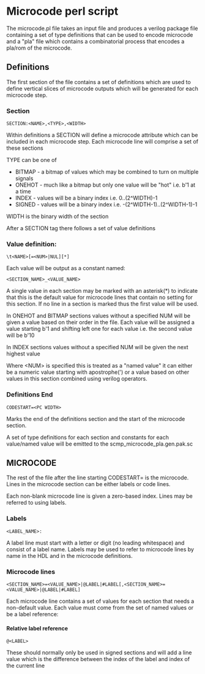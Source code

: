 
# Microcode perl script

The microcode.pl file takes an input file and produces a verilog package file
containing a set of type definitions that can be used to encode microcode and 
a "pla" file which contains a combinatorial process that encodes a pla/rom of 
the microcode.

## Definitions

The first section of the file contains a set of definitions which are used to
define vertical slices of microcode outputs which will be generated for each 
microcode step.

### Section

	SECTION:<NAME>,<TYPE>,<WIDTH>

Within definitions a SECTION will define a microcode attribute which can be
included in each microcode step. Each microcode line will comprise a set of 
these sections

TYPE can be one of

*	BITMAP - a bitmap of values which may be combined to turn on multiple
	signals
*	ONEHOT - much like a bitmap but only one value will be "hot" i.e. b'1
	at a time
*	INDEX - values will be a binary index i.e. 0..(2^WIDTH)-1
*	SIGNED - values will be a binary index i.e. -(2^WIDTH-1)..(2^WIDTH-1)-1

WIDTH is the binary width of the section


After a SECTION tag there follows a set of value definitions

### Value definition:

	\t<NAME>[=<NUM>|NUL][*]

Each value will be output as a constant named:

	<SECTION_NAME>_<VALUE_NAME>

A single value in each section may be marked with an asterisk(\*) to indicate
that this is the default value for microcode lines that contain no setting for
this section. If no line in a section is marked thus the first value will be
used.

In ONEHOT and BITMAP sections values without a specified NUM will be given
a value based on their order in the file. Each value will be assigned a value
starting b'1 and shifting left one for each value i.e. the second value will
be b'10

In INDEX sections values without a specified NUM will be given the next
highest value

Where \<NUM\> is specified this is treated as a "named value" it can either be
a numeric value starting with apostrophe(') or a value based on other values
in this section combined using verilog operators.


### Definitions End

	CODESTART=<PC WIDTH>

Marks the end of the definitions section and the start of the microcode section.

A set of type definitions for each section and constants for each value/named value
will be emitted to the scmp_microcode_pla.gen.pak.sc


## MICROCODE

The rest of the file after the line starting CODESTART= is the microcode. Lines
in the microcode section can be either labels or code lines. 

Each non-blank microcode line is given a zero-based index. Lines may be referred
to using labels.

### Labels

	<LABEL_NAME>:

A label line must start with a letter or digit (no leading whitespace) and 
consist of a label name. Labels may be used to refer to microcode lines by name
in the HDL and in the microcode definitions.

### Microcode lines

	<SECTION_NAME>=<VALUE_NAME>|@LABEL|#LABEL[,<SECTION_NAME>=<VALUE_NAME>|@LABEL|#LABEL]

Each microcode line contains a set of values for each section that needs a 
non-default value. Each value must come from the set of named values or be a 
label reference:

#### Relative label reference

	@<LABEL>

These should normally only be used in signed sections and will add a line value
which is the difference between the index of the label and index of the current line



